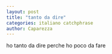 ```yaml
---
layout: post
title: "tanto da dire"
categories: italiano catchphrase
author: Caparezza
---
```

ho tanto da dire perche ho poco da fare
